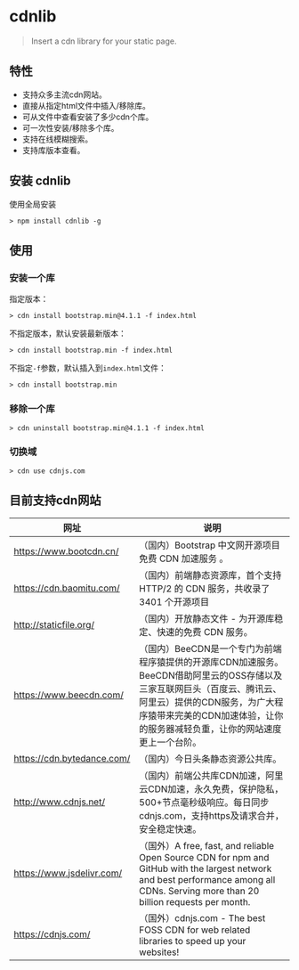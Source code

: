 # cdnlib

> Insert a cdn library for your static page.

## 特性
- 支持众多主流cdn网站。
- 直接从指定html文件中插入/移除库。
- 可从文件中查看安装了多少cdn个库。
- 可一次性安装/移除多个库。
- 支持在线模糊搜索。
- 支持库版本查看。

## 安装 cdnlib

使用全局安装

```shell
> npm install cdnlib -g
```

## 使用

### 安装一个库

指定版本：

```shell
> cdn install bootstrap.min@4.1.1 -f index.html
```

不指定版本，默认安装最新版本：

```shell
> cdn install bootstrap.min -f index.html
```

不指定``-f``参数，默认插入到``index.html``文件：

```shell
> cdn install bootstrap.min
```

### 移除一个库

```shell
> cdn uninstall bootstrap.min@4.1.1 -f index.html
```

### 切换域

```shell
> cdn use cdnjs.com
```

## 目前支持cdn网站

网址 | 说明
---|---
https://www.bootcdn.cn/ | （国内）Bootstrap 中文网开源项目免费 CDN 加速服务 。
https://cdn.baomitu.com/ | （国内）前端静态资源库，首个支持 HTTP/2 的 CDN 服务，共收录了 3401 个开源项目
http://staticfile.org/ | （国内）开放静态文件 - 为开源库稳定、快速的免费 CDN 服务。
https://www.beecdn.com/ | （国内）BeeCDN是一个专门为前端程序猿提供的开源库CDN加速服务。BeeCDN借助阿里云的OSS存储以及三家互联网巨头（百度云、腾讯云、阿里云）提供的CDN服务，为广大程序猿带来完美的CDN加速体验，让你的服务器减轻负重，让你的网站速度更上一个台阶。
https://cdn.bytedance.com/ | （国内）今日头条静态资源公共库。
http://www.cdnjs.net/ | （国内）前端公共库CDN加速，阿里云CDN加速，永久免费，保护隐私，500+节点毫秒级响应。每日同步cdnjs.com，支持https及请求合并，安全稳定快速。
https://www.jsdelivr.com/ | （国外）A free, fast, and reliable Open Source CDN for npm and GitHub with the largest network and best performance among all CDNs. Serving more than 20 billion requests per month.
https://cdnjs.com/ | （国外）cdnjs.com - The best FOSS CDN for web related libraries to speed up your websites!